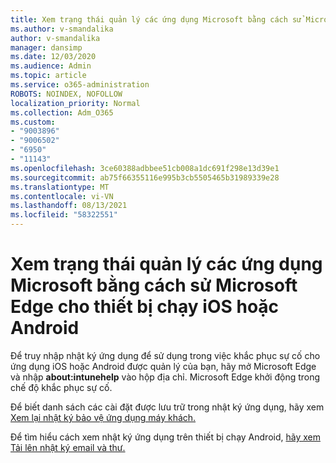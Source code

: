 ```yaml
---
title: Xem trạng thái quản lý các ứng dụng Microsoft bằng cách sử Microsoft Edge cho thiết bị chạy iOS hoặc Android
ms.author: v-smandalika
author: v-smandalika
manager: dansimp
ms.date: 12/03/2020
ms.audience: Admin
ms.topic: article
ms.service: o365-administration
ROBOTS: NOINDEX, NOFOLLOW
localization_priority: Normal
ms.collection: Adm_O365
ms.custom:
- "9003896"
- "9006502"
- "6950"
- "11143"
ms.openlocfilehash: 3ce60388adbbee51cb008a1dc691f298e13d39e1
ms.sourcegitcommit: ab75f66355116e995b3cb5505465b31989339e28
ms.translationtype: MT
ms.contentlocale: vi-VN
ms.lasthandoff: 08/13/2021
ms.locfileid: "58322551"
---
```

# <a name="view-the-management-status-of-microsoft-apps-by-using-microsoft-edge-for-ios-or-android-devices"></a>Xem trạng thái quản lý các ứng dụng Microsoft bằng cách sử Microsoft Edge cho thiết bị chạy iOS hoặc Android

Để truy nhập nhật ký ứng dụng để sử dụng trong việc khắc phục sự cố cho ứng dụng iOS hoặc Android được quản lý của bạn, hãy mở Microsoft Edge và nhập **about:intunehelp** vào hộp địa chỉ. Microsoft Edge khởi động trong chế độ khắc phục sự cố.

Để biết danh sách các cài đặt được lưu trữ trong nhật ký ứng dụng, hãy xem [Xem lại nhật ký bảo vệ ứng dụng máy khách.](https://docs.microsoft.com/mem/intune/apps/app-protection-policy-settings-log)

Để tìm hiểu cách xem nhật ký ứng dụng trên thiết bị chạy Android, [hãy xem Tải lên nhật ký email và thư.](https://docs.microsoft.com/mem/intune/user-help/send-logs-to-your-it-admin-by-email-android)